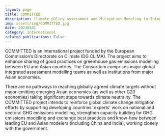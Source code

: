 ```yaml
---
layout: page
title: COMMITTED
description: Climate pOlicy assessment and Mitigation Modeling to Integrate national and global TransiTion pathways for Environmental-friendly Development
img: assets/img/COMMITTED.jpg
date: 20230101
category: International
related_publications: False
---
```

COMMITTED is an international project funded by the European Commission’s Directorate on Climate (DG CLIMA). The project aims to enhance sharing of good practices on greenhouse gas emissions modelling between EU and Asian countries. The Consortium comprises major global integrated assessment modelling teams as well as institutions from major Asian economies.

There are no pathways to reaching globally agreed climate targets without major-emitting emerging Asian economies (as well as other G20 economies) taking significant steps towards climate neutrality. The COMMITTED project intends to reinforce global climate change mitigation efforts by supporting developing countries' experts' work on national and sectoral GHG emissions modelling, strengthen capacity building for GHG emissions modelling and exchange best practices and know-how between leading EU and Asian modelers (including China and India), working closely with the government.
